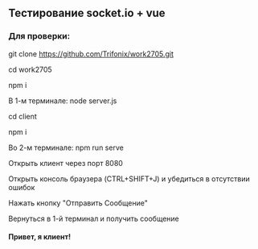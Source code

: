 ## Тестирование socket.io + vue

### Для проверки:

git clone https://github.com/Trifonix/work2705.git

cd work2705

npm i

В 1-м терминале: node server.js

cd client

npm i

Во 2-м терминале: npm run serve

Открыть клиент через порт 8080

Открыть консоль браузера (CTRL+SHIFT+J) и убедиться в отсутствии ошибок

Нажать кнопку "Отправить Сообщение"

Вернуться в 1-й терминал и получить сообщение

#### Привет, я клиент!
